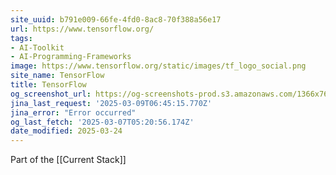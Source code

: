 ```yaml
---
site_uuid: b791e009-66fe-4fd0-8ac8-70f388a56e17
url: https://www.tensorflow.org/
tags:
- AI-Toolkit
- AI-Programming-Frameworks
image: https://www.tensorflow.org/static/images/tf_logo_social.png
site_name: TensorFlow
title: TensorFlow
og_screenshot_url: https://og-screenshots-prod.s3.amazonaws.com/1366x768/80/false/f60b32602abc89a510cc723fc48d7ff817c71c2e11e731decd02d67d9f71e12a.jpeg
jina_last_request: '2025-03-09T06:45:15.770Z'
jina_error: "Error occurred"
og_last_fetch: '2025-03-07T05:20:56.174Z'
date_modified: 2025-03-24
---
```



Part of the [[Current Stack]]

